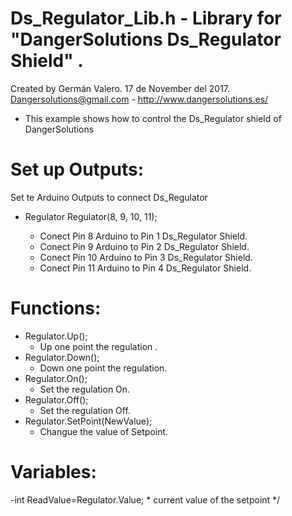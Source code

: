  # Ds_Regulator_Lib.h - Library for "DangerSolutions Ds_Regulator Shield" .
  
  Created by Germán Valero. 17 de November del 2017.
  Dangersolutions@gmail.com - http://www.dangersolutions.es/

  - This example shows how to control the Ds_Regulator shield of DangerSolutions
   
#  Set up Outputs:
Set te Arduino Outputs to connect Ds_Regulator
- Regulator Regulator(8, 9, 10, 11);

     * Conect Pin 8 Arduino to Pin 1 Ds_Regulator Shield.
     * Conect Pin 9 Arduino to Pin 2 Ds_Regulator Shield.
     * Conect Pin 10 Arduino to Pin 3 Ds_Regulator Shield.
     * Conect Pin 11 Arduino to Pin 4 Ds_Regulator Shield.
# Functions:
- Regulator.Up();
     * Up one point the regulation .
- Regulator.Down();
     * Down one point the regulation.
 - Regulator.On();
     * Set the regulation On.
  - Regulator.Off();
     * Set the regulation Off.
 - Regulator.SetPoint(NewValue);
     * Changue the value of Setpoint.
 # Variables:
  -int ReadValue=Regulator.Value;
     * current value of the setpoint
*/

